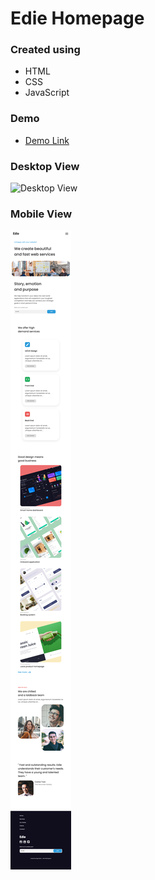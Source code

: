 # Edie Homepage
### Created using
* HTML
* CSS
* JavaScript

### Demo
* [Demo Link](https://jason-ngan-edie-homepage.netlify.app/)

### Desktop View
![Desktop View](https://github.com/NganJason/Dev_Challenges_Responsive-Web-Dev/blob/master/5.%20Edie-Homepage/demo/desktop_view.png)


### Mobile View
![Mobile View](https://github.com/NganJason/Dev_Challenges_Responsive-Web-Dev/blob/master/5.%20Edie-Homepage/demo/mobile_view.png)
